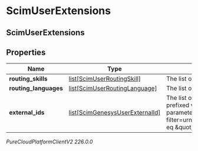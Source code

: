 # ScimUserExtensions

## ScimUserExtensions

## Properties

|Name | Type | Description | Notes|
|------------ | ------------- | ------------- | -------------|
| **routing_skills** | [list[ScimUserRoutingSkill]](ScimUserRoutingSkill) | The list of routing skills assigned to a user. Maximum 50 skills. | [optional] |
| **routing_languages** | [list[ScimUserRoutingLanguage]](ScimUserRoutingLanguage) | The list of routing languages assigned to a user. Maximum 50 languages. | [optional] |
| **external_ids** | [list[ScimGenesysUserExternalId]](ScimGenesysUserExternalId) | The list of external identifiers assigned to user. Always includes an immutable SCIM authority prefixed with \&quot;x-pc:scimv2:v1\&quot;. ExternalIds are searchable with complex filter query parameter using &#39;authority&#39; and &#39;value&#39;, e.g., filter&#x3D;urn:ietf:params:scim:schemas:extension:genesys:purecloud:2.0:User:externalIds[authority eq \&quot;matchAuthName\&quot; and value eq \&quot;matchingExternalKeyValue\&quot;]. | [optional] |



_PureCloudPlatformClientV2 226.0.0_
